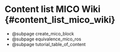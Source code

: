 Content list MICO Wiki {#content_list_mico_wiki}
=====================


-   @subpage create_mico_block
-   @subpage equivalence_mico_ros
-   @subpage tutorial_table_of_content
